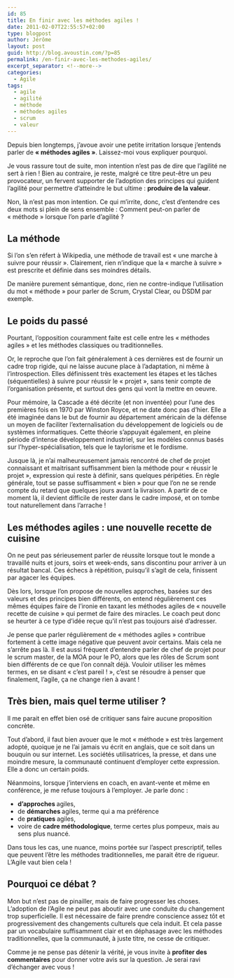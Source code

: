 ```yaml
---
id: 85
title: En finir avec les méthodes agiles !
date: 2011-02-07T22:55:57+02:00
type: blogpost
author: Jérôme
layout: post
guid: http://blog.avoustin.com/?p=85
permalink: /en-finir-avec-les-methodes-agiles/
excerpt_separator: <!--more-->
categories:
  - Agile
tags:
  - agile
  - agilité
  - méthode
  - méthodes agiles
  - scrum
  - valeur
---
```


Depuis bien longtemps, j&rsquo;avoue avoir une petite irritation lorsque j&rsquo;entends parler de **« méthodes agiles »**. Laissez-moi vous expliquer pourquoi.<!--more-->

Je vous rassure tout de suite, mon intention n&rsquo;est pas de dire que l&rsquo;agilité ne sert à rien ! Bien au contraire, je reste, malgré ce titre peut-être un peu provocateur, un fervent supporter de l&rsquo;adoption des principes qui guident l&rsquo;agilité pour permettre d&rsquo;atteindre le but ultime : **produire de la valeur**.

Non, là n&rsquo;est pas mon intention. Ce qui m&rsquo;irrite, donc, c&rsquo;est d&rsquo;entendre ces deux mots si plein de sens ensemble : Comment peut-on parler de « méthode » lorsque l&rsquo;on parle d&rsquo;agilité ?

## La méthode

Si l&rsquo;on s&rsquo;en réfert à Wikipedia, une méthode de travail est « une marche à suivre pour réussir ». Clairement, rien n&rsquo;indique que la « marche à suivre » est prescrite et définie dans ses moindres détails.

De manière purement sémantique, donc, rien ne contre-indique l&rsquo;utilisation du mot « méthode » pour parler de Scrum, Crystal Clear, ou DSDM par exemple.

## Le poids du passé

Pourtant, l&rsquo;opposition couramment faite est celle entre les « méthodes agiles » et les méthodes classiques ou traditionnelles.

Or, le reproche que l&rsquo;on fait généralement à ces dernières est de fournir un cadre trop rigide, qui ne laisse aucune place à l&rsquo;adaptation, ni même à l&rsquo;introspection. Elles définissent très exactement les étapes et les tâches (séquentielles) à suivre pour réussir le « projet », sans tenir compte de l&rsquo;organisation présente, et surtout des gens qui vont la mettre en oeuvre.

Pour mémoire, la Cascade a été décrite (et non inventée) pour l&rsquo;une des premières fois en 1970 par Winston Royce, et ne date donc pas d&rsquo;hier. Elle a été imaginée dans le but de fournir au département américain de la défense un moyen de faciliter l&rsquo;externalisation du développement de logiciels ou de systèmes informatiques. Cette théorie s&rsquo;appuyait également, en pleine période d&rsquo;intense développement industriel, sur les modèles connus basés sur l&rsquo;hyper-spécialisation, tels que le taylorisme et le fordisme.

Jusque là, je n&rsquo;ai malheureusement jamais rencontré de chef de projet connaissant et maitrisant suffisamment bien la méthode pour « réussir le projet », expression qui reste à définir, sans quelques péripéties. En règle générale, tout se passe suffisamment « bien » pour que l&rsquo;on ne se rende compte du retard que quelques jours avant la livraison. A partir de ce moment là, il devient difficile de rester dans le cadre imposé, et on tombe tout naturellement dans l&rsquo;arrache !

## Les méthodes agiles : une nouvelle recette de cuisine

On ne peut pas sérieusement parler de réussite lorsque tout le monde a travaillé nuits et jours, soirs et week-ends, sans discontinu pour arriver à un résultat bancal. Ces échecs à répétition, puisqu&rsquo;il s&rsquo;agit de cela, finissent par agacer les équipes.

Dès lors, lorsque l&rsquo;on propose de nouvelles approches, basées sur des valeurs et des principes bien différents, on entend régulièrement ces mêmes équipes faire de l&rsquo;ironie en taxant les méthodes agiles de « nouvelle recette de cuisine » qui permet de faire des miracles. Le coach peut donc se heurter à ce type d&rsquo;idée reçue qu&rsquo;il n&rsquo;est pas toujours aisé d&rsquo;adresser.

Je pense que parler régulièrement de « méthodes agiles » contribue fortement à cette image négative que peuvent avoir certains. Mais cela ne s&rsquo;arrête pas là. Il est aussi fréquent d&rsquo;entendre parler de chef de projet pour le scrum master, de la MOA pour le PO, alors que les rôles de Scrum sont bien différents de ce que l&rsquo;on connaît déjà. Vouloir utiliser les mêmes termes, en se disant « c&rsquo;est pareil ! », c&rsquo;est se résoudre à penser que finalement, l&rsquo;agile, ça ne change rien à avant !

## Très bien, mais quel terme utiliser ?

Il me parait en effet bien osé de critiquer sans faire aucune proposition concrète.

Tout d&rsquo;abord, il faut bien avouer que le mot « méthode » est très largement adopté, quoique je ne l&rsquo;ai jamais vu écrit en anglais, que ce soit dans un bouquin ou sur internet. Les sociétés utilisatrices, la presse, et dans une moindre mesure, la communauté continuent d&#8217;employer cette expression. Elle a donc un certain poids.

Néanmoins, lorsque j&rsquo;interviens en coach, en avant-vente et même en conférence, je me refuse toujours à l&#8217;employer. Je parle donc :

<div id="_mcePaste">
  <ul>
    <li>
      <strong>d&rsquo;approches </strong>agiles,
    </li>
    <li>
      de <strong>démarches </strong>agiles, terme qui a ma préférence
    </li>
    <li>
      de <strong>pratiques </strong>agiles,
    </li>
    <li>
      voire de <strong>cadre méthodologique</strong>, terme certes plus pompeux, mais au sens plus nuancé.
    </li>
  </ul>
</div>

Dans tous les cas, une nuance, moins portée sur l&rsquo;aspect prescriptif, telles que peuvent l&rsquo;être les méthodes traditionnelles, me parait être de rigueur. L&rsquo;Agile vaut bien cela !

## Pourquoi ce débat ?

Mon but n&rsquo;est pas de pinailler, mais de faire progresser les choses. L&rsquo;adoption de l&rsquo;Agile ne peut pas aboutir avec une conduite du changement trop superficielle. Il est nécessaire de faire prendre conscience assez tôt et progressivement des changements culturels que cela induit. Et cela passe par un vocabulaire suffisamment clair et en déphasage avec les méthodes traditionnelles, que la communauté, à juste titre, ne cesse de critiquer.

Comme je ne pense pas détenir la vérité, je vous invite à **profiter des commentaires** pour donner votre avis sur la question. Je serai ravi d&rsquo;échanger avec vous !

